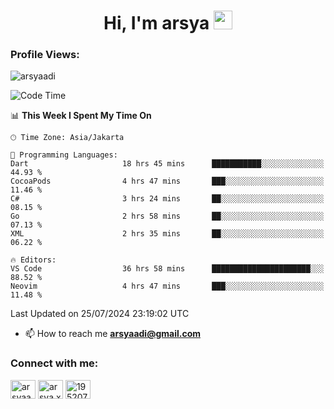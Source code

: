<h1 align="center">Hi, I'm arsya 
  <img src="https://media.giphy.com/media/hvRJCLFzcasrR4ia7z/giphy.gif" width="30px"/>
</h1>

<p align="left"> <h3>Profile Views:</h3> <img src="https://komarev.com/ghpvc/?username=arsyaadi&label=Profile%20views&color=0e75b6&style=flat" alt="arsyaadi" /> </p>

<!--START_SECTION:waka-->
![Code Time](http://img.shields.io/badge/Code%20Time-3%2C001%20hrs%2041%20mins-blue)

📊 **This Week I Spent My Time On** 

```text
🕑︎ Time Zone: Asia/Jakarta

💬 Programming Languages: 
Dart                     18 hrs 45 mins      ███████████░░░░░░░░░░░░░░   44.93 % 
CocoaPods                4 hrs 47 mins       ███░░░░░░░░░░░░░░░░░░░░░░   11.46 % 
C#                       3 hrs 24 mins       ██░░░░░░░░░░░░░░░░░░░░░░░   08.15 % 
Go                       2 hrs 58 mins       ██░░░░░░░░░░░░░░░░░░░░░░░   07.13 % 
XML                      2 hrs 35 mins       ██░░░░░░░░░░░░░░░░░░░░░░░   06.22 % 

🔥 Editors: 
VS Code                  36 hrs 58 mins      ██████████████████████░░░   88.52 % 
Neovim                   4 hrs 47 mins       ███░░░░░░░░░░░░░░░░░░░░░░   11.48 % 
```


 Last Updated on 25/07/2024 23:19:02 UTC
<!--END_SECTION:waka-->

- 📫 How to reach me **arsyaadi@gmail.com**


<h3 align="left">Connect with me:</h3>
<p align="left">
<a href="https://linkedin.com/in/arsyaadi" target="blank"><img align="center" src="https://raw.githubusercontent.com/rahuldkjain/github-profile-readme-generator/master/src/images/icons/Social/linked-in-alt.svg" alt="arsyaadi" height="30" width="40" /></a>
<a href="https://fb.com/arsya.xkz" target="blank"><img align="center" src="https://raw.githubusercontent.com/rahuldkjain/github-profile-readme-generator/master/src/images/icons/Social/facebook.svg" alt="arsya.xkz" height="30" width="40" /></a>
<a href="https://stackoverflow.com/users/19520749" target="blank"><img align="center" src="https://raw.githubusercontent.com/rahuldkjain/github-profile-readme-generator/master/src/images/icons/Social/stack-overflow.svg" alt="19520749" height="30" width="40" /></a>
</p>
